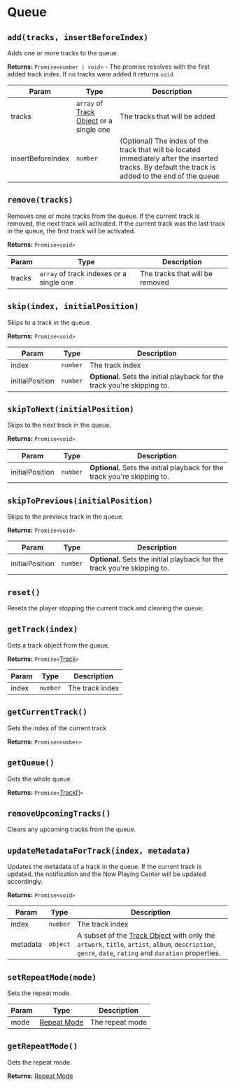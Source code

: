 # Queue

## `add(tracks, insertBeforeIndex)`
Adds one or more tracks to the queue.

**Returns:** `Promise<number | void>` - The promise resolves with the first
added track index. If no tracks were added it returns `void`.

| Param          | Type     | Description   |
| -------------- | -------- | ------------- |
| tracks         | `array` of [Track Object](../objects/track.md) or a single one | The tracks that will be added |
| insertBeforeIndex | `number` | (Optional) The index of the track that will be located immediately after the inserted tracks. By default the track is added to the end of the queue |

## `remove(tracks)`
Removes one or more tracks from the queue. If the current track is removed, the next track will activated. If the current track was the last track in the queue, the first track will be activated.

**Returns:** `Promise<void>`

| Param  | Type     | Description   |
| ------ | -------- | ------------- |
| tracks | `array` of track indexes or a single one | The tracks that will be removed |

## `skip(index, initialPosition)`
Skips to a track in the queue.

**Returns:** `Promise<void>`

| Param  | Type     | Description     |
| ------ | -------- | --------------- |
| index  | `number` | The track index |
| initialPosition | `number` | **Optional.** Sets the initial playback for the track you're skipping to. |

## `skipToNext(initialPosition)`
Skips to the next track in the queue.

**Returns:** `Promise<void>`

| Param  | Type     | Description     |
| ------ | -------- | --------------- |
| initialPosition | `number` | **Optional.** Sets the initial playback for the track you're skipping to. |

## `skipToPrevious(initialPosition)`
Skips to the previous track in the queue.

**Returns:** `Promise<void>`

| Param  | Type     | Description     |
| ------ | -------- | --------------- |
| initialPosition | `number` | **Optional.** Sets the initial playback for the track you're skipping to. |


## `reset()`
Resets the player stopping the current track and clearing the queue.

## `getTrack(index)`
Gets a track object from the queue.

**Returns:** `Promise<`[Track](../objects/track.md)`>`

| Param    | Type       | Description     |
| -------- | ---------- | --------------- |
| index    | `number`   | The track index |

## `getCurrentTrack()`
Gets the index of the current track

**Returns:** `Promise<number>`

## `getQueue()`
Gets the whole queue

**Returns:** `Promise<`[Track[]](../objects/track.md)`>`

## `removeUpcomingTracks()`
Clears any upcoming tracks from the queue.

## `updateMetadataForTrack(index, metadata)`
Updates the metadata of a track in the queue.
If the current track is updated, the notification and the Now Playing Center will be updated accordingly.

**Returns:** `Promise<void>`

| Param    | Type       | Description   |
| -------- | ---------- | ------------- |
| index    | `number`   | The track index  |
| metadata | `object`   | A subset of the [Track Object](../objects/track.md) with only the `artwork`, `title`, `artist`, `album`, `description`, `genre`, `date`, `rating` and `duration` properties. |

## `setRepeatMode(mode)`
Sets the repeat mode.

| Param    | Type       | Description     |
| -------- | ---------- | --------------- |
| mode     | [Repeat Mode](../constants/repeat-mode.md) | The repeat mode |

## `getRepeatMode()`
Gets the repeat mode.

**Returns:** [Repeat Mode](../constants/repeat-mode.md)
